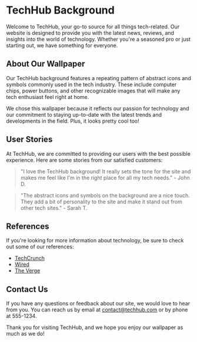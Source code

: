 <!--font:Alegreya-->

# TechHub Background

Welcome to TechHub, your go-to source for all things tech-related. Our website is designed to provide you with the latest news, reviews, and insights into the world of technology. Whether you're a seasoned pro or just starting out, we have something for everyone.

## About Our Wallpaper

Our TechHub background features a repeating pattern of abstract icons and symbols commonly used in the tech industry. These include computer chips, power buttons, and other recognizable images that will make any tech enthusiast feel right at home.

We chose this wallpaper because it reflects our passion for technology and our commitment to staying up-to-date with the latest trends and developments in the field. Plus, it looks pretty cool too!

## User Stories

At TechHub, we are committed to providing our users with the best possible experience. Here are some stories from our satisfied customers:

> "I love the TechHub background! It really sets the tone for the site and makes me feel like I'm in the right place for all my tech needs." - John D.

> "The abstract icons and symbols on the background are a nice touch. They add a bit of personality to the site and make it stand out from other tech sites." - Sarah T.

## References

If you're looking for more information about technology, be sure to check out some of our references:

- [TechCrunch](#)
- [Wired](#)
- [The Verge](#)

## Contact Us

If you have any questions or feedback about our site, we would love to hear from you. You can reach us by email at contact@techhub.com or by phone at 555-1234.

Thank you for visiting TechHub, and we hope you enjoy our wallpaper as much as we do!

<!--

Write me content for website with wallpaper which alt text is:

"A wallpaper with a repeating pattern of abstract icons and symbols commonly used in the tech industry, such as computer chips and power buttons."

The name/title of the page should not be 1:1 copy of the alt text but rather a real content of the website which is using this wallpaper.

- Use markdown format 
- Start with heading
- Heading should be short and concise
- The content should look like a real website 
- The website should not be about the wallpaper, wallpaper is just a related background
- Heading should be contain work "wallpaper" or "background"
- Include real sections like references, contact, user stories, etc. use things relevant to the page purpose.
- Feel free to use structure like headings, bullets, numbering, blockquotes, paragraphs, horizontal lines, etc.
- You can use formatting like bold or _italic_
- You can include UTF-8 emojis
- Links should be only #hash anchors (and you can refer to the document itself)
- Do not include images


---


# TechHub Background

Welcome to TechHub, your go-to source for all things tech-related. Our website is designed to provide you with the latest news, reviews, and insights into the world of technology. Whether you're a seasoned pro or just starting out, we have something for everyone.

## About Our Wallpaper

Our TechHub background features a repeating pattern of abstract icons and symbols commonly used in the tech industry. These include computer chips, power buttons, and other recognizable images that will make any tech enthusiast feel right at home.

We chose this wallpaper because it reflects our passion for technology and our commitment to staying up-to-date with the latest trends and developments in the field. Plus, it looks pretty cool too!

## User Stories

At TechHub, we are committed to providing our users with the best possible experience. Here are some stories from our satisfied customers:

> "I love the TechHub background! It really sets the tone for the site and makes me feel like I'm in the right place for all my tech needs." - John D.

> "The abstract icons and symbols on the background are a nice touch. They add a bit of personality to the site and make it stand out from other tech sites." - Sarah T.

## References

If you're looking for more information about technology, be sure to check out some of our references:

- [TechCrunch](#)
- [Wired](#)
- [The Verge](#)

## Contact Us

If you have any questions or feedback about our site, we would love to hear from you. You can reach us by email at contact@techhub.com or by phone at 555-1234.

Thank you for visiting TechHub, and we hope you enjoy our wallpaper as much as we do!

-->
